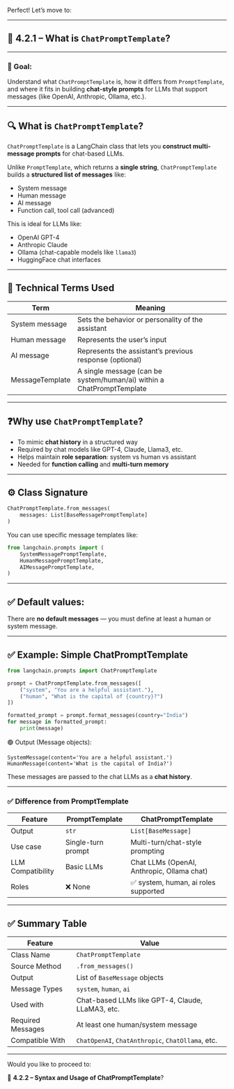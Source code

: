 Perfect! Let’s move to:

---

## 📘 4.2.1 – What is `ChatPromptTemplate`?

---

### 🎯 Goal:

Understand what `ChatPromptTemplate` is, how it differs from `PromptTemplate`, and where it fits in building **chat-style prompts** for LLMs that support messages (like OpenAI, Anthropic, Ollama, etc.).

---

## 🔍 What is `ChatPromptTemplate`?

`ChatPromptTemplate` is a LangChain class that lets you **construct multi-message prompts** for chat-based LLMs.

Unlike `PromptTemplate`, which returns a **single string**, `ChatPromptTemplate` builds a **structured list of messages** like:

* System message
* Human message
* AI message
* Function call, tool call (advanced)

This is ideal for LLMs like:

* OpenAI GPT-4
* Anthropic Claude
* Ollama (chat-capable models like `llama3`)
* HuggingFace chat interfaces

---

## 🧠 Technical Terms Used

| Term            | Meaning                                                               |
| --------------- | --------------------------------------------------------------------- |
| System message  | Sets the behavior or personality of the assistant                     |
| Human message   | Represents the user’s input                                           |
| AI message      | Represents the assistant’s previous response (optional)               |
| MessageTemplate | A single message (can be system/human/ai) within a ChatPromptTemplate |

---

## ❓Why use `ChatPromptTemplate`?

* To mimic **chat history** in a structured way
* Required by chat models like GPT-4, Claude, Llama3, etc.
* Helps maintain **role separation**: system vs human vs assistant
* Needed for **function calling** and **multi-turn memory**

---

## ⚙️ Class Signature

```python
ChatPromptTemplate.from_messages(
    messages: List[BaseMessagePromptTemplate]
)
```

You can use specific message templates like:

```python
from langchain.prompts import (
    SystemMessagePromptTemplate,
    HumanMessagePromptTemplate,
    AIMessagePromptTemplate,
)
```

---

## ✅ Default values:

There are **no default messages** — you must define at least a human or system message.

---

## ✅ Example: Simple ChatPromptTemplate

```python
from langchain.prompts import ChatPromptTemplate

prompt = ChatPromptTemplate.from_messages([
    ("system", "You are a helpful assistant."),
    ("human", "What is the capital of {country}?")
])

formatted_prompt = prompt.format_messages(country="India")
for message in formatted_prompt:
    print(message)
```

🟢 Output (Message objects):

```
SystemMessage(content='You are a helpful assistant.')
HumanMessage(content='What is the capital of India?')
```

These messages are passed to the chat LLMs as a **chat history**.

---

### ✅ Difference from PromptTemplate

| Feature           | PromptTemplate     | ChatPromptTemplate                         |
| ----------------- | ------------------ | ------------------------------------------ |
| Output            | `str`              | `List[BaseMessage]`                        |
| Use case          | Single-turn prompt | Multi-turn/chat-style prompting            |
| LLM Compatibility | Basic LLMs         | Chat LLMs (OpenAI, Anthropic, Ollama chat) |
| Roles             | ❌ None             | ✅ system, human, ai roles supported        |

---

## ✅ Summary Table

| Feature           | Value                                             |
| ----------------- | ------------------------------------------------- |
| Class Name        | `ChatPromptTemplate`                              |
| Source Method     | `.from_messages()`                                |
| Output            | List of `BaseMessage` objects                     |
| Message Types     | `system`, `human`, `ai`                           |
| Used with         | Chat-based LLMs like GPT-4, Claude, LLaMA3, etc.  |
| Required Messages | At least one human/system message                 |
| Compatible With   | `ChatOpenAI`, `ChatAnthropic`, `ChatOllama`, etc. |

---

Would you like to proceed to:

📘 **4.2.2 – Syntax and Usage of ChatPromptTemplate**?
